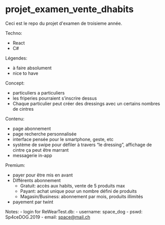 # projet_examen_vente_dhabits
Ceci est le repo du projet d'examen de troisieme année.

Techno:

- React
- C#

Légendes:

- à faire absolument
- nice to have

Concept:

- particuliers a particuliers
- les friperies pourraient s’inscrire dessus
- Chaque particulier peut créer des dressings avec un certains nombres de cintres

Contenu:

- page abonnement
- page recherche personnalisée
- interface pensée pour le smartphone, geste, etc
- système de swipe pour défiler à travers “le dressing”, affichage de cintre ça peut être marrant
- messagerie in-app

Premium:

- payer pour être mis en avant
- Différents abonnement
    - Gratuit: accès aux habits, vente de 5 produits max
    - Payant: achat unique pour un nombre défini de produits
    - Magasin/Business: abonnement par mois, produits illimités
- payement par twint

Notes:
	- login for ReWearTest.db:
		- username: space_dog
		- pswd: Sp4ceDOG.2019
		- email: space@mail.ch